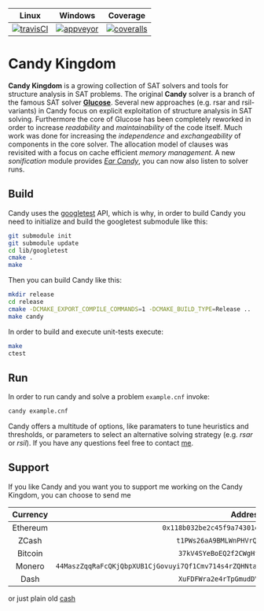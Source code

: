 |        Linux        |       Windows       |       Coverage       |
|:-------------------:|:-------------------:|:--------------------:|
| [![travisCI][1]][2] | [![appveyor][3]][4] | [![coveralls][5]][6] |

[1]: https://travis-ci.org/Udopia/candy-kingdom.svg?branch=master
[2]: https://travis-ci.org/Udopia/candy-kingdom
[3]: https://ci.appveyor.com/api/projects/status/f82s06j62stkseuyksb0
[4]: https://ci.appveyor.com/project/Udopia/candy-kingdom/branch/master
[5]: https://coveralls.io/repos/github/Udopia/candy-kingdom/badge.svg?branch=master
[6]: https://coveralls.io/github/Udopia/candy-kingdom?branch=master

# Candy Kingdom

**Candy Kingdom** is a growing collection of SAT solvers and tools for structure analysis in SAT problems. The original **Candy** solver is a branch of the famous SAT solver **[Glucose](http://www.labri.fr/perso/lsimon/glucose/)**. Several new approaches (e.g. rsar and rsil-variants) in Candy focus on explicit exploitation of structure analysis in SAT solving. Furthermore the core of Glucose has been completely reworked in order to increase *readability* and *maintainability* of the code itself. Much work was done for increasing the *independence* and *exchangeability* of components in the core solver. The allocation model of clauses was revisited with a focus on cache efficient *memory management*. A new *sonification* module provides *[Ear Candy](https://www.youtube.com/watch?v=iupgZGlzMCQ)*, you can now also listen to solver runs. 

## Build

Candy uses the [googletest](https://github.com/google/googletest) API, which is why, in order to build Candy you need to initialize and build the googletest submodule like this:
```bash
git submodule init
git submodule update
cd lib/googletest
cmake .
make
```

Then you can build Candy like this:
```bash
mkdir release
cd release
cmake -DCMAKE_EXPORT_COMPILE_COMMANDS=1 -DCMAKE_BUILD_TYPE=Release ..
make candy
```

In order to build and execute unit-tests execute:
```bash
make
ctest
```

## Run

In order to run candy and solve a problem `example.cnf` invoke:
```bash
candy example.cnf
```

Candy offers a multitude of options, like paramaters to tune heuristics and thresholds, or parameters to select an alternative solving strategy (e.g. *rsar* or *rsil*). If you have any questions feel free to contact [me](mailto:2.markus.iser@gmail.com).

## Support

If you like Candy and you want you to support me working on the Candy Kingdom, you can choose to send me 

| Currency 		| Address |
|:-------------------:	|:-------------------:|
| Ethereum 		| `0x118b032be2c45f9a74301e0432d67dbbcdf7b6f0` |
| ZCash 			| `t1PWs26aA9BMLWnPHVrQkur4ecwCt5uDXiK` |
| Bitcoin			| `37kV4SYeBoEQ2f2CWgHfsJs2qV7F58pYZw` |
| Monero			| `44MaszZqqRaFcQKjQbpXUB1CjGovuyi7Qf1Cmv714s4rZQHNtapeXH7WbwaVe4vUMveKAzAiA4j8xgUi29TpKXpm41qZuEo` |
| Dash			| `XuFDFWra2e4rTpGmudDV6nC8g8S3d4ihZs` |

or just plain old [cash](https://www.paypal.me/markusiser/13) 